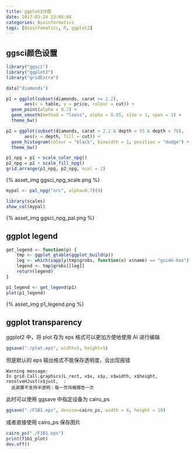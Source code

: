 ```yaml
---
title: ggplot2作图
date: 2017-03-24 23:04:04
categories: Bioinformatics
tags: [Bioinfomatics, R, ggplot2]
---
```


## ggsci颜色设置

```R
library("ggsci")
library("ggplot2")
library("gridExtra")

data("diamonds")

p1 = ggplot(subset(diamonds, carat >= 2.2),
       aes(x = table, y = price, colour = cut)) +
  geom_point(alpha = 0.7) +
  geom_smooth(method = "loess", alpha = 0.05, size = 1, span = 1) +
  theme_bw()

p2 = ggplot(subset(diamonds, carat > 2.2 & depth > 55 & depth < 70),
       aes(x = depth, fill = cut)) +
  geom_histogram(colour = "black", binwidth = 1, position = "dodge") +
  theme_bw()

p1_npg = p1 + scale_color_npg()
p2_npg = p2 + scale_fill_npg()
grid.arrange(p1_npg, p2_npg, ncol = 2)
```

<!-- more -->

{% asset_img ggsci_npg_scale.png %}

```R
mypal <- pal_npg("nrc", alpha=0.7)(9)

library(scales)
show_col(mypal)
```

{% asset_img ggsci_npg_pal.png %}

## ggplot legend

```R
get_legend <- function(p) {
    tmp <- ggplot_gtable(ggplot_build(p))
    leg <- which(sapply(tmp$grobs, function(x) x$name) == "guide-box")
    legend <- tmp$grobs[[leg]]
    return(legend)
}

p1_legend <- get_legend(p1)
plot(p1_legend)
```

{% asset_img p1_legend.png %}

## ggplot transparency

ggplot2 中，将 plot 存为 eps 格式可以更加方便地使用 AI 进行编辑

```R
ggsave("./plot.eps", width=5, height=5)
```

但是默认的 eps 输出格式不能保存透明度，会出现报错

```
Warning message:
In grid.Call.graphics(L_rect, x$x, x$y, x$width, x$height, resolveHJust(x$just,  :
  此装置不支持半透明：每一页将被报告一次
```

此时可以使用 ggsave 中指定设备为 cairo_ps

```R
ggsave("./F1B1.eps", device=cairo_ps, width = 6, height = 10)
```

或者直接使用 cairo_ps 保存图片

```R
cairo_ps("./F1B1.eps")
print(f1b1_plot)
dev.off()
```